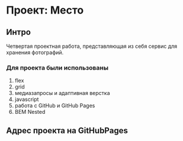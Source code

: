 # Проект: Место

## Интро
Четвертая проектная работа, представляющая из себя 
сервис для хранения фотографий.

### Для проекта были использованы 
1. flex
2. grid
3. медиазапросы и адаптивная верстка
4. javascript
5. работа с GitHub и GitHub Pages
6. BEM Nested

## Адрес проекта на GitHubPages